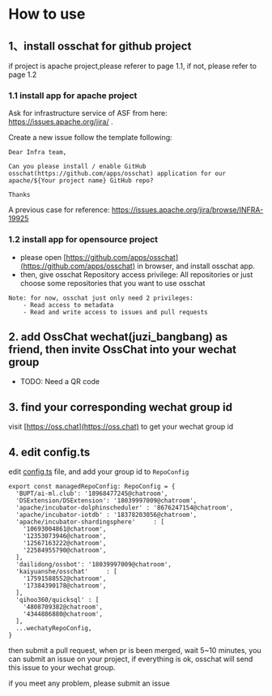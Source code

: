 # How to use 

## 1、install osschat for github project
if project is apache project,please referer to page 1.1, if not, please refer to page 1.2 

###  1.1 install app for apache project

Ask for infrastructure service of ASF from here: https://issues.apache.org/jira/ .

Create a new issue follow the template following:

```
Dear Infra team,

Can you please install / enable GitHub osschat(https://github.com/apps/osschat) application for our apache/${Your project name} GitHub repo?

Thanks
```

A previous case for reference: https://issues.apache.org/jira/browse/INFRA-19925

### 1.2 install app for opensource project
- please open [https://github.com/apps/osschat](https://github.com/apps/osschat) in browser, and install osschat app. 
- then, give osschat Repository access privilege: All repositories or just choose some repositories that you want to use osschat
 
```
Note: for now, osschat just only need 2 privileges:
    - Read access to metadata 
    - Read and write access to issues and pull requests
``` 

## 2. add OssChat wechat(juzi_bangbang) as friend, then invite OssChat into your wechat group

- TODO: Need a QR code

## 3.  find your corresponding wechat group id
visit [https://oss.chat](https://oss.chat) to get your wechat group id

## 4. edit config.ts
edit  [config.ts](http://github.com/kaiyuanshe/osschat/blob/master/src/config.ts) file, and add your group id to `RepoConfig`
```
export const managedRepoConfig: RepoConfig = {
  'BUPT/ai-ml.club': '18968477245@chatroom',
  'DSExtension/DSExtension': '18039997009@chatroom',
  'apache/incubator-dolphinscheduler' : '8676247154@chatroom',
  'apache/incubator-iotdb' : '18378203056@chatroom',
  'apache/incubator-shardingsphere'     : [
    '10693004861@chatroom',
    '12353073946@chatroom',
    '12567163222@chatroom',
    '22584955790@chatroom',
  ],
  'dailidong/ossbot': '18039997009@chatroom',
  'kaiyuanshe/osschat'     : [
    '17591588552@chatroom',
    '17384390178@chatroom',
  ],
  'qihoo360/quicksql' : [
    '4808709382@chatroom',
    '4344886880@chatroom',
  ],
  ...wechatyRepoConfig,
}
```

then submit a pull request, when pr is been merged, wait 5~10 minutes, you can submit an issue on your project, if everything is ok, osschat will send this issue to your wechat group. 

if you meet any problem, please submit an issue
